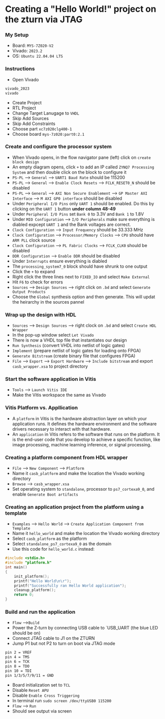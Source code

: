 
# Creating a "Hello World!" project on the zturn via JTAG

### My Setup
- Board: `MYS-7Z020-V2`
- Vivado: `2023.2`
- OS: `Ubuntu 22.04.04 LTS`

### Instructions
- Open Vivado
```bash
vivado_2023
vivado
```
- Create Project
- RTL Project
- Change Target Lanugage to `VHDL`
- Skip Add Sources
- Skip Add Constraints
- Choose part `xc7z020clg400-1`
- Choose board `mys-7z020:part0:2.1`

### Create and configure the processor system
- When Vivado opens, in the flow navigator pane (left) click on `create block design`
- An empty diagram opens, click `+` to add an IP called `ZYNQ7 Processing System` and then double click on the block to configure it
- `PS-PL` --> `General` --> `UART1 Baud Rate` should be 115200
- `PS-PL` --> `General` --> `Enable Clock Resets` --> `FCLK_RESET0_N` should be disabled
- `PS-PL` --> `General` --> `AXI Non Secure Enablement` --> `GP Master AXI Interface` --> `M AXI GP0 interface` should be disabled
- Under `Peripheral I/O Pins` only `UART 1` should be enabled. Do this by clicking on the `UART 1` button **under column 48-49**
- Under `Peripheral I/O Pins` set `Bank 0` to 3.3V and `Bank 1` to 1.8V
- Under `MIO Configuration` --> `I/O Peripherals` make sure everything is diabled expcept `UART 1` and the Bank voltages are correct.
- `Clock Configuration` --> `Input Frequency` should be 33.333 MHz
- `Clock Configuration` --> `Processor/Memory Clocks` --> `CPU` should have `ARM PLL` clock source
- `Clock Configuration` --> `PL Fabric Clocks` --> `FCLK_CLK0` should be disabled
- `DDR Configuration` --> `Enable DDR` should be disabled
- Under `Interrupts` ensure everything is diabled
- The `processing_system7_0` block should have shrunk to one output
- Click the `+` to expand
- Right click the three lines next to `FIXED_IO` and select `Make External`
- Hit `F6` to check for errors 
- `Sources` --> `Design Sources` --> right click on `.bd` and select `Generate Output Products`
- Choose the `Global` synthesis option and then generate. This will updat the heirarchy in the sources pannel

### Wrap up the design with HDL
- `Sources` --> `Design Sources` --> right clock on `.bd` and select `Create HDL Wrapper`
- In the pop-up window select `Let Vivado`
- There is now a VHDL top file that instantiates our design
- `Run Synthesis` (convert VHDL into netlist of logic gates)
- `Implement` (prepare netlist of logic gates for loading onto FPGA)
- `Generate Bitstream` (create binary file that configures FPGA)
- `File` --> `Export` --> `Export Hardware` --> `Include bitstream` and export `casb_wrapper.xsa` to project directory 

### Start the software application in Vitis
- `Tools` --> `Launch Vitis IDE` 
- Make the Vitis workspace the same as Vivado

### Vitis Platform vs. Appllication 
- A `platform` in Vitis is the hardware abstraction layer on which your application runs. It defines the hardware environment and the software drivers necessary to interact with that hardware.
- An `application` in Vitis refers to the software that runs on the platform. It is the end-user code that you develop to achieve a specific function, like image processing, machine learning inference, or signal processing.

### Creating a platform component from HDL wrapper 
- `File` --> `New Component` --> `Platform`
- Name it `casb_platform` and make the location the Vivado working directory
- `Browse` --> `casb_wrapper.xsa`
- Set operating system to `standalone`, processor to `ps7_cortexa9_0`, and enable `Generate Boot artifacts`

### Creating an application project from the platform using a template
- `Examples` --> `Hello World` --> `Create Application Component from Template`
- Name it `hello_world` and make the location the Vivado working directory
- Select `casb_platform` as the platform
- Select `standalone_ps7_cortexa9_0` as the domain
- Use this code for `hello_world.c` instead:
```c
#include <stdio.h>
#include "platform.h"
int main()
{
    init_platform();
    printf("Hello World\n\r");
    printf("Successfully ran Hello World application");
    cleanup_platform();
    return 0;
}
```

### Build and run the application
- `Flow` -->`Build`
- Power the Z-turn by connecting USB cable to `USB_UART (the blue LED should be on)
- Connect JTAG cable to J1 on the ZTURN
- Jump P1 but not P2 to turn on boot via JTAG mode
```txt
pin 2 = VREF
pin 4 = TMS
pin 6 = TCK
pin 8 = TDO
pin 10 = TDI
pin 1/3/5/7/9/11 = GND
```
- Board initialization set to `TCL`
- Disable `Reset APU`
- Disable `Enable Cross Triggering`
- In terminal run
`sudo screen /dev/ttyUSB0 115200`
- `Flow` --> `Run`
- Should see output via screen

